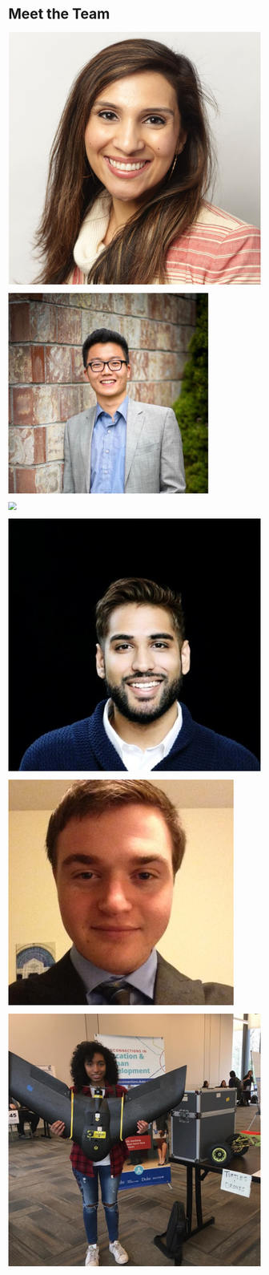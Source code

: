 # Meet the Team


![](images/swati.png)

![](images/ian.png)

![](images/raghav.png)

![](images/ram.png)

![](images/dan.png)

![](images/av.png)
